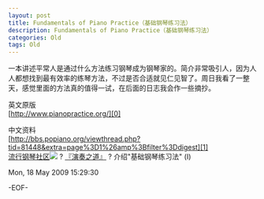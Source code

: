 ```yaml
---
layout: post
title: Fundamentals of Piano Practice（基础钢琴练习法）
description: Fundamentals of Piano Practice（基础钢琴练习法）
categories: Old
tags: Old
---
```

一本讲述平常人是通过什么方法练习钢琴成为钢琴家的。简介非常吸引人，因为人人都想找到最有效率的练琴方法，不过是否合适就见仁见智了。周日我看了一整天，感觉里面的方法真的值得一试，在后面的日志我会作一些摘抄。  
  
英文原版  
[http://www.pianopractice.org/][0]  
  
中文资料  
[http://bbs.popiano.org/viewthread.php?tid=81448&extra=page%3D1%26amp%3Bfilter%3Ddigest][1]  
[流行钢琴社区][2]![](http://bbs.popiano.org/images/common/jsmenu.gif) ? [『演奏之道』][3] ? 介绍"基础钢琴练习法" (I)  


[0]: http://www.pianopractice.org/
[1]: http://bbs.popiano.org/viewthread.php?tid=81448&extra=page%3D1%26amp%3Bfilter%3Ddigest
[2]: http://bbs.popiano.org/index.php
[3]: http://bbs.popiano.org/forumdisplay.php?fid=106&page=1&filter=digest

Mon, 18 May 2009 15:29:30

-EOF-